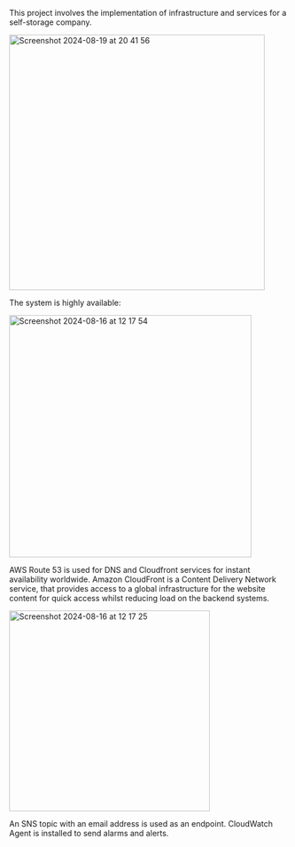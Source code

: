 This project involves the implementation of infrastructure and services for a self-storage company.

<img width="461" alt="Screenshot 2024-08-19 at 20 41 56" src="https://github.com/user-attachments/assets/069d4796-7f44-47ee-ab9f-71fb025fe607">

The system is highly available:

<img width="437" alt="Screenshot 2024-08-16 at 12 17 54" src="https://github.com/user-attachments/assets/d405003f-8cb1-4848-954a-4f277bedb453">

AWS Route 53 is used for DNS and Cloudfront services for instant availability worldwide.
Amazon CloudFront is a Content Delivery Network service, that provides access to a global infrastructure for the website content for quick access whilst reducing load on the backend systems.

<img width="362" alt="Screenshot 2024-08-16 at 12 17 25" src="https://github.com/user-attachments/assets/8e3b6634-9b3a-4322-a8fb-a27f56911790">

An SNS topic with an email address is used as an endpoint.
CloudWatch Agent is installed to send alarms and alerts.
